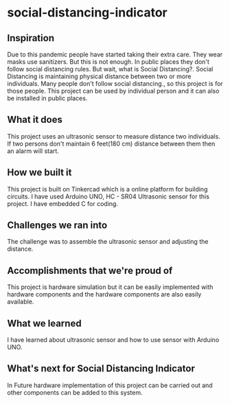 # social-distancing-indicator

## Inspiration

Due to this pandemic people have started taking their extra care. They wear masks use sanitizers. But this is not enough. In public places they don't follow social distancing rules. But wait, what is Social Distancing?. Social Distancing is maintaining physical distance between two or more individuals. Many people don't follow social distancing., so this project is for those people. This project can be used by individual person and it can also be installed in public places.

## What it does

This project uses an ultrasonic sensor to measure distance two individuals. If two persons don't maintain 6 feet(180 cm) distance between them then an alarm will start.

## How we built it

This project is built on Tinkercad which is a online platform for building circuits.  I have used Arduino UNO, HC - SR04 Ultrasonic sensor for this project. I have embedded C for coding.

## Challenges we ran into

The challenge was to assemble the ultrasonic sensor and adjusting the distance.

## Accomplishments that we're proud of

This project is hardware simulation but it can be easily implemented with hardware components and the hardware components are also easily available.

## What we learned

I have learned about ultrasonic sensor and how to use sensor with Arduino UNO.

## What's next for Social Distancing Indicator

In Future hardware implementation of this project can be carried out and other components can be added to this system.
